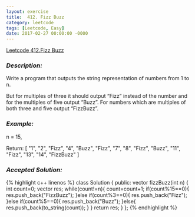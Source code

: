 ```yaml
---
layout: exercise
title:  412. Fizz Buzz
category: leetcode
tags: [Leetcode, Easy]
date: 2017-02-27 00:00:00 -0000
---
```


[Leetcode 412.Fizz Buzz](https://leetcode.com/problems/fizz-buzz/)

### *Description:*

Write a program that outputs the string representation of numbers from 1 to n.

But for multiples of three it should output “Fizz” instead of the number and for the multiples of five output “Buzz”. For numbers which are multiples of both three and five output “FizzBuzz”.

### *Example:*
n = 15,

Return:
[
    "1",
    "2",
    "Fizz",
    "4",
    "Buzz",
    "Fizz",
    "7",
    "8",
    "Fizz",
    "Buzz",
    "11",
    "Fizz",
    "13",
    "14",
    "FizzBuzz"
]

### *Accepted Solution:*

{% highlight c++ linenos %}
class Solution {
public:
    vector<string> fizzBuzz(int n) {
        int count=0;
        vector<string> res;
        while(count!=n){
            count=count+1;
            if(count%15==0){
                res.push_back("FizzBuzz");
            }else if(count%3==0){
            res.push_back("Fizz");
        }else if(count%5==0){
            res.push_back("Buzz");
        }else{
            res.push_back(to_string(count));
        }
        }
        return res;
    }
};
{% endhighlight %}
